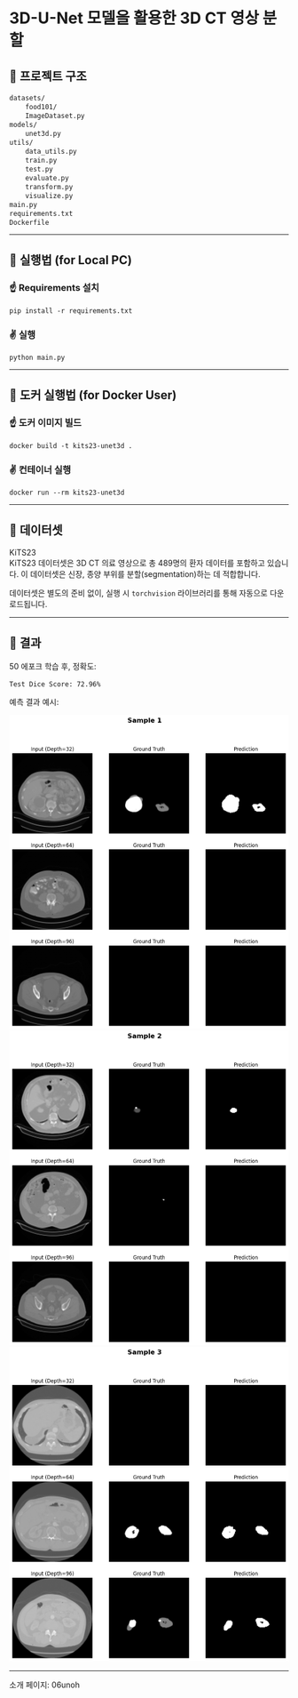 # 3D-U-Net 모델을 활용한 3D CT 영상 분할



## 🔹 프로젝트 구조

```
datasets/
    food101/
    ImageDataset.py
models/
    unet3d.py
utils/
    data_utils.py
    train.py
    test.py
    evaluate.py
    transform.py
    visualize.py
main.py
requirements.txt
Dockerfile
```
---
## 🔹 실행법 (for Local PC)

### ☝️ Requirements 설치

```
pip install -r requirements.txt
```

### ✌️ 실행

```
python main.py
```
---
## 🔹 도커 실행법 (for Docker User)

### ☝️ 도커 이미지 빌드

```
docker build -t kits23-unet3d .
```

### ✌️ 컨테이너 실행

```
docker run --rm kits23-unet3d
```

---

## 🔹 데이터셋

KiTS23  
KiTS23 데이터셋은 3D CT 의료 영상으로 총 489명의 환자 데이터를 포함하고 있습니다. 이 데이터셋은 신장, 종양 부위를 분할(segmentation)하는 데 적합합니다.
  
데이터셋은 별도의 준비 없이, 실행 시 `torchvision` 라이브러리를 통해 자동으로 다운로드됩니다.

---

## 🔹 결과

50 에포크 학습 후, 정확도:

```
Test Dice Score: 72.96%
```

예측 결과 예시:

![샘플 예측 결과1](images/work4_con1.png)  
![샘플 예측 결과2](images/work4_con2.png)  
![샘플 예측 결과3](images/work4_con3.png)

---
소개 페이지: 
06unoh